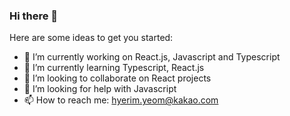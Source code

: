 ### Hi there 👋

Here are some ideas to get you started:

- 🔭 I’m currently working on React.js, Javascript and Typescript
- 🌱 I’m currently learning Typescript, React.js
- 👯 I’m looking to collaborate on React projects
- 🤔 I’m looking for help with Javascript
- 📫 How to reach me: hyerim.yeom@kakao.com
